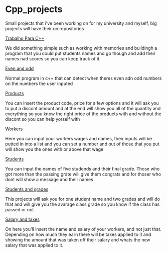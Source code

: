 # Cpp_projects
Small projects that i've been working on for my university and myself, big projects will have their on repositories 

[Trabalho Para C++](https://github.com/Fernando7181/Cpp_projects/blob/main/Trabalho%20C.cpp)

  We did something simple such as working with memories and buildingh a program that you could put students names and go though and add their names nad scores so you can keep track of it.

[Even and odd](https://github.com/Fernando7181/Cpp_projects/blob/main/Contar%20os%20algaritimos.cpp)

  Normal program in c++ that can detect when theres even adn odd numbers on the numbers the user inputed 
 
[Products](https://github.com/Fernando7181/Cpp_projects/blob/main/Trabalho%20produto%20e%20desconto.cpp) 

  You can insert the product code, price for a few options and it will ask you to put a discont amount and at the end will show you all of the quantity and everything so you know the right price of the products with and without the discont so you can help yorself with 

[Workers](https://github.com/Fernando7181/Cpp_projects/blob/main/salario%20funcionario.cpp)

  Here you can input your workers wages and names, their inputs will be putted in into a list and you can set a number and out of those that you put will show you the ones with or above that wage
 
[Students](https://github.com/Fernando7181/Cpp_projects/blob/main/alono%20medias.cpp)

  You can input the names of five studends and their final grade. Those who got more than the passing grate will give them congrats and for thoser who dont will show a message and their names 
 
[Students and grades](https://github.com/Fernando7181/Cpp_projects/blob/main/Trabalho%20calcular%20media%20aluno.cpp) 

  This projects will ask you for one student name and two grades and will do that and will give you the avarage class grade so you know if the class has passed or not
  
 [Salary and taxes](https://github.com/Fernando7181/Cpp_projects/blob/main/Salario%20Imposto.cpp) 
 
  On here you'll insert the name and salary of your workers, and not just that. Depending on how much they earn there will be taxes applied to it and showing the amount that was taken off their salary and whats the new salary that was applied to it.
